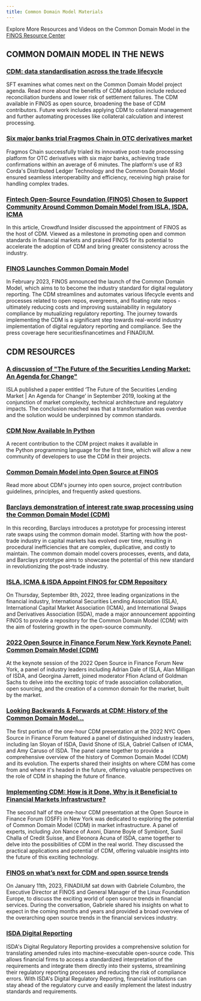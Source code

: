 ```yaml
---
title: Common Domain Model Materials
---
```


Explore More Resources and Videos on the Common Domain Model in the [FINOS Resource Center](https://resources.finos.org/category/projects-sigs/common-domain-model-cdm?projects-sigs=common-domain-model-cdm&c=cG9zdDo5OTEwNzc%3D)

## COMMON DOMAIN MODEL IN THE NEWS 
### [CDM: data standardisation across the trade lifecycle](https://www.securitiesfinancetimes.com/sltimes/SFT_issue_324.pdf)

SFT examines what comes next on the Common Domain Model project agenda. Read more about the benefits of CDM adoption include reduced reconciliation burdens and lower risk of settlement failures. The CDM available in FINOS as open source, broadening the base of CDM contributors. Future work includes applying CDM to collateral management and further automating processes like collateral calculation and interest processing.

### [Six major banks trial Fragmos Chain in OTC derivatives market](https://www.finextra.com/pressarticle/100503/six-major-banks-trial-fragmos-chain-in-otc-derivatives-market)

Fragmos Chain successfully trialed its innovative post-trade processing platform for OTC derivatives with six major banks, achieving trade confirmations within an average of 6 minutes. The platform's use of R3 Corda's Distributed Ledger Technology and the Common Domain Model ensured seamless interoperability and efficiency, receiving high praise for handling complex trades. 

### [Fintech Open-Source Foundation (FINOS) Chosen to Support Community Around Common Domain Model from ISLA, ISDA, ICMA](https://www.crowdfundinsider.com/2022/09/195862-fintech-open-source-foundation-finos-chosen-to-support-community-around-common-domain-model-from-isla-isda-icma/)

In this article, Crowdfund Insider discussed the appointment of FINOS as the host of CDM. Viewed as a milestone in promoting open and common standards in financial markets and praised FINOS for its potential to accelerate the adoption of CDM and bring greater consistency across the industry.

### [FINOS Launches Common Domain Model](https://www.accesswire.com/viewarticle.aspx?id=739516)

In February 2023, FINOS announced the launch of the Common Domain Model, which aims to to become the industry standard for digital regulatory reporting. The CDM streamlines and automates various lifecycle events and processes related to open repos, evergreens, and floating rate repos - ultimately reducing costs and improving sustainability in regulatory compliance by mutualizing regulatory reporting. The journey towards implementing the CDM is a significant step towards real-world industry implementation of digital regulatory reporting and compliance. See the press coverage here securitiesfinancetimes and FINADIUM.


## CDM RESOURCES
### [A discussion of "The Future of the Securities Lending Market: An Agenda for Change"](https://www.finos.org/blog/the-future-of-securities-lending-market)

ISLA published a paper entitled ‘The Future of the Securities Lending Market | An Agenda for Change’ in September 2019, looking at the conjunction of market complexity, technical architecture and regulatory impacts. The conclusion reached was that a transformation was overdue and the solution would be underpinned by common standards.

### [CDM Now Available In Python](https://www.finos.org/blog/cdm-now-available-in-python)

A recent contribution to the CDM project makes it available in the Python programming language for the first time, which will allow a new community of developers to use the CDM in their projects.

### [Common Domain Model into Open Source at FINOS](https://www.finos.org/hubfs/Accepted%20FINOS%20Edits_%20Common%20Domain%20Model%20into%20Open%20Source%20at%20FINOS.docx.pdf)

Read more about CDM's journey into open source, project contribution guidelines, principles, and frequently asked questions.

### [Barclays demonstration of interest rate swap processing using the Common Domain Model (CDM)](https://www.youtube.com/watch?v=LTWn_AWC4F8)

In this recording, Barclays introduces a prototype for processing interest rate swaps using the common domain model. Starting with how the post-trade industry in capital markets has evolved over time, resulting in procedural inefficiencies that are complex, duplicative, and costly to maintain. The common domain model covers processes, events, and data, and Barclays prototype aims to showcase the potential of this new standard in revolutionizing the post-trade industry. 

### [ISLA, ICMA & ISDA Appoint FINOS for CDM Repository](https://www.islaemea.org/press-releases/isla-icma-isda-appoint-finos-for-cdm-repository/)

On Thursday, September 8th, 2022, three leading organizations in the financial industry, International Securities Lending Association (ISLA), International Capital Market Association (ICMA), and International Swaps and Derivatives Association (ISDA), made a major announcement appointing FINOS to provide a repository for the Common Domain Model (CDM) with the aim of fostering growth in the open-source community.

### [2022 Open Source in Finance Forum New York Keynote Panel: Common Domain Model (CDM)](https://resources.finos.org/content/keynote-panel-common-domain-model-cdm/?projects-sigs=common-domain-model-cdm)

At the keynote session of the 2022 Open Source in Finance Forum New York, a panel of industry leaders including Adrian Dale of ISLA, Alan Milligan of ISDA, and Georgina Jarrett, joined moderator Ffion Acland of Goldman Sachs to delve into the exciting topic of trade association collaboration, open sourcing, and the creation of a common domain for the market, built by the market. 

### [Looking Backwards & Forwards at CDM: History of the Common Domain Model…](https://resources.finos.org/content/looking-backwards-forwards-at-cdm-history-of-the-common-domain-model/?projects-sigs=common-domain-model-cdm)

The first portion of the one-hour CDM presentation at the 2022 NYC Open Source in Finance Forum featured a panel of distinguished industry leaders, including Ian Sloyan of ISDA, David Shone of ISLA, Gabriel Callsen of ICMA, and Amy Caruso of ISDA. The panel came together to provide a comprehensive overview of the history of Common Domain Model (CDM) and its evolution. The experts shared their insights on where CDM has come from and where it's headed in the future, offering valuable perspectives on the role of CDM in shaping the future of finance.

### [Implementing CDM: How is it Done, Why is it Beneficial to Financial Markets Infrastructure?](https://resources.finos.org/content/implementing-cdm-how-is-it-done-why-is-it-beneficial-to-financial-markets-infrastructure/?projects-sigs=common-domain-model-cdm)

The second half of the one-hour CDM presentation at the Open Source in Finance Forum (OSFF) in New York was dedicated to exploring the potential of Common Domain Model (CDM) in market infrastructure. A panel of experts, including Jon Nance of Axoni, Dianne Boyle of Symbiont, Sunil Challa of Credit Suisse, and Eleonora Acuna of ISDA, came together to delve into the possibilities of CDM in the real world. They discussed the practical applications and potential of CDM, offering valuable insights into the future of this exciting technology.

### [FINOS on what’s next for CDM and open source trends](https://finadium.com/sfm-interview-finos-on-whats-next-for-cdm-and-open-source-trends/)

On January 11th, 2023, FINADIUM sat down with Gabriele Columbro, the Executive Director at FINOS and General Manager of the Linux Foundation Europe, to discuss the exciting world of open source trends in financial services. During the conversation, Gabriele shared his insights on what to expect in the coming months and years and provided a broad overview of the overarching open source trends in the financial services industry.

### [ISDA Digital Reporting](https://resources.finos.org/content/isda-digital-reporting/?projects-sigs=common-domain-model-cdm) 

ISDA's Digital Regulatory Reporting provides a comprehensive solution for translating amended rules into machine-executable open-source code. This allows financial firms to access a standardized interpretation of the requirements and integrate them directly into their systems, streamlining their regulatory reporting processes and reducing the risk of compliance errors. With ISDA's Digital Regulatory Reporting, financial institutions can stay ahead of the regulatory curve and easily implement the latest industry standards and requirements.
